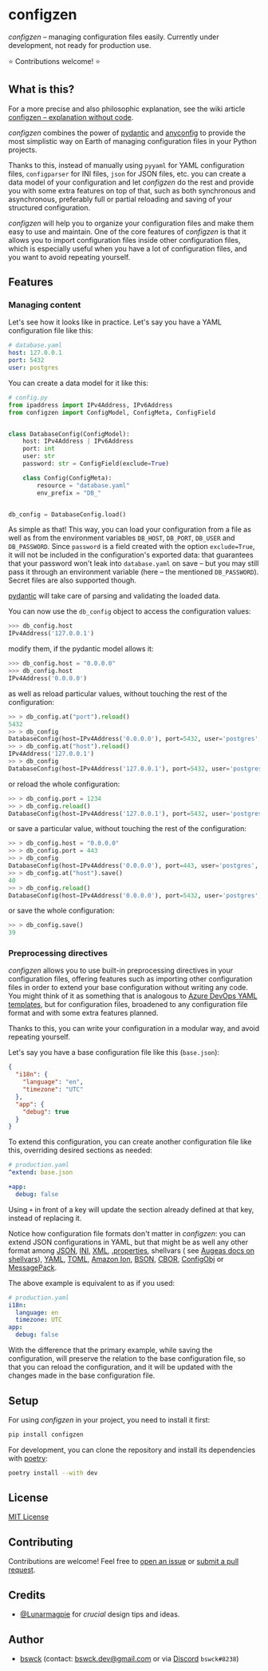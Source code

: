 # configzen

_configzen_ – managing configuration files easily.
Currently under development, not ready for production use.

⭐ Contributions welcome! ⭐

## What is this?

For a more precise and also philosophic explanation, see the wiki
article [configzen – explanation without code](https://github.com/bswck/configzen/wiki/configzen-%E2%80%93-explanation-without-code).

_configzen_ combines the power of [pydantic](https://pydantic-docs.helpmanual.io/)
and [anyconfig](https://github.com/ssato/python-anyconfig) to provide the most simplistic
way on Earth of managing configuration files in your Python projects.

Thanks to this, instead of manually using
`pyyaml` for YAML configuration files, `configparser` for INI files, `json` for JSON files, etc.
you can create a data model of your configuration and let _configzen_ do the rest and provide you
with some extra features on top of that, such as both synchronous and asynchronous,
preferably full or partial reloading and saving of your structured configuration.

_configzen_ will help you to organize your configuration files and make them easy to use
and maintain. One of the core features of _configzen_ is that it allows you to import
configuration files inside other configuration files, which is especially useful when you
have a lot of configuration files, and you want to avoid repeating yourself.

## Features

### Managing content

Let's see how it looks like in practice. Let's say you have a YAML configuration file like this:

```yaml
# database.yaml
host: 127.0.0.1
port: 5432
user: postgres
```

You can create a data model for it like this:

```python
# config.py
from ipaddress import IPv4Address, IPv6Address
from configzen import ConfigModel, ConfigMeta, ConfigField


class DatabaseConfig(ConfigModel):
    host: IPv4Address | IPv6Address
    port: int
    user: str
    password: str = ConfigField(exclude=True)

    class Config(ConfigMeta):
        resource = "database.yaml"
        env_prefix = "DB_"


db_config = DatabaseConfig.load()
```

As simple as that!
This way, you can load your configuration from a file as well as from the environment variables
`DB_HOST`, `DB_PORT`, `DB_USER` and `DB_PASSWORD`. Since `password` is a field created with
the option `exclude=True`, it will not be included in the configuration's exported data: that
guarantees that your password won't leak into `database.yaml` on save – but you may still pass it
through an environment variable (here – the mentioned `DB_PASSWORD`). Secret files are also supported though.

[pydantic](https://docs.pydantic.dev/latest/) will take care of parsing and validating the loaded data.

You can now use the `db_config` object to access the configuration values:

```python
>>> db_config.host
IPv4Address('127.0.0.1')
```

modify them, if the pydantic model allows it:

```python
>>> db_config.host = "0.0.0.0"
>>> db_config.host
IPv4Address('0.0.0.0')
```

as well as reload particular values, without touching the rest of the configuration:

```python
>> > db_config.at("port").reload()
5432
>> > db_config
DatabaseConfig(host=IPv4Address('0.0.0.0'), port=5432, user='postgres', password='password')
>> > db_config.at("host").reload()
IPv4Address('127.0.0.1')
>> > db_config
DatabaseConfig(host=IPv4Address('127.0.0.1'), port=5432, user='postgres', password='password')
```

or reload the whole configuration:

```python
>> > db_config.port = 1234
>> > db_config.reload()
DatabaseConfig(host=IPv4Address('127.0.0.1'), port=5432, user='postgres', password='password')
```

or save a particular value, without touching the rest of the configuration:

```python
>> > db_config.host = "0.0.0.0"
>> > db_config.port = 443
>> > db_config
DatabaseConfig(host=IPv4Address('0.0.0.0'), port=443, user='postgres', password='password')
>> > db_config.at("host").save()
40
>> > db_config.reload()
DatabaseConfig(host=IPv4Address('0.0.0.0'), port=5432, user='postgres', password='password')
```

or save the whole configuration:

```python
>> > db_config.save()
39
```

### Preprocessing directives

_configzen_ allows you to use built-in preprocessing directives in your configuration files,
offering features such as importing other configuration files in order to extend
your base configuration without writing any code. You might think of it as something
that is analogous
to [Azure DevOps YAML templates](https://docs.microsoft.com/en-us/azure/devops/pipelines/process/templates?view=azure-devops),
but for configuration files, broadened to any configuration file format and with some extra features planned.

Thanks to this, you can write your configuration in a modular way, and avoid repeating yourself.

Let's say you have a base configuration file like this (`base.json`):

```json
{
  "i18n": {
    "language": "en",
    "timezone": "UTC"
  },
  "app": {
    "debug": true
  }
}
```

To extend this configuration, you can create another configuration file like this,
overriding desired sections as needed:

```yaml
# production.yaml
^extend: base.json

+app:
  debug: false
```

Using `+` in front of a key will update the section already defined at that key,
instead of replacing it.

Notice how configuration file formats don't matter in _configzen_: you can
extend JSON configurations in YAML, but that might be as well any other format
among [JSON](https://en.wikipedia.org/wiki/JSON), [INI](https://en.wikipedia.org/wiki/INI_file),
[XML](https://en.wikipedia.org/wiki/XML), [.properties](https://en.wikipedia.org/wiki/.properties),
shellvars (
see [Augeas docs on shellvars](https://augeas.net/docs/references/1.4.0/lenses/files/shellvars-aug.html)),
[YAML](https://yaml.org), [TOML](https://en.wikipedia.org/wiki/TOML),
[Amazon Ion](https://en.wikipedia.org/wiki/Ion_(serialization_format)),
[BSON](https://en.wikipedia.org/wiki/BSON), [CBOR](https://en.wikipedia.org/wiki/CBOR),
[ConfigObj](https://configobj.readthedocs.io/en/latest/configobj.html#introduction) or
[MessagePack](https://en.wikipedia.org/wiki/MessagePack).

The above example is equivalent to as if you used:

```yaml
# production.yaml
i18n:
  language: en
  timezone: UTC
app:
  debug: false
```

With the difference that the primary example, while saving the configuration,
will preserve the relation to the base configuration file, so that you can reload
the configuration, and it will be updated with the changes made in the base configuration file.

## Setup

For using _configzen_ in your project, you need to install it first:

```bash
pip install configzen
```

For development, you can clone the repository and install its dependencies with [poetry](https://python-poetry.org/):

```bash
poetry install --with dev
```

## License

[MIT License](https://choosealicense.com/licenses/mit/)

## Contributing

Contributions are welcome! Feel free to [open an issue](https://github.com/bswck/configzen/issues/new/choose)
or [submit a pull request](https://github.com/bswck/configzen/compare).

## Credits

* [@Lunarmagpie](https://github.com/Lunarmagpie) for _crucial_ design tips and ideas.

## Author

* [bswck](https://github.com/bswck) (contact: bswck.dev@gmail.com or via [Discord](https://discord.com/) `bswck#8238`)
